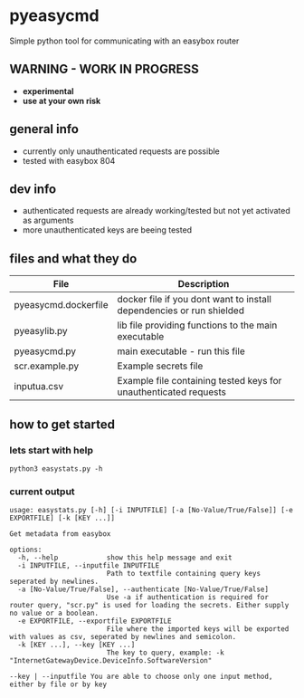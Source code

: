 # pyeasycmd

Simple python tool for communicating with an easybox router

## WARNING - WORK IN PROGRESS

- **experimental**
- **use at your own risk**

## general info

- currently only unauthenticated requests are possible
- tested with easybox 804

## dev info

- authenticated requests are already working/tested but not yet activated as arguments
- more unauthenticated keys are beeing tested

## files and what they do

| File | Description |
| --- | ---|
| pyeasycmd.dockerfile | docker file if you dont want to install dependencies or run shielded |
| pyeasylib.py | lib file providing functions to the main executable |
| pyeasycmd.py | main executable - run this file |
| scr.example.py | Example secrets file |
| inputua.csv | Example file containing tested keys for unauthenticated requests |

## how to get started

### lets start with help

`python3 easystats.py -h`

### current output
```
usage: easystats.py [-h] [-i INPUTFILE] [-a [No-Value/True/False]] [-e EXPORTFILE] [-k [KEY ...]]

Get metadata from easybox

options:
  -h, --help            show this help message and exit
  -i INPUTFILE, --inputfile INPUTFILE
                        Path to textfile containing query keys seperated by newlines.
  -a [No-Value/True/False], --authenticate [No-Value/True/False]
                        Use -a if authentication is required for router query, "scr.py" is used for loading the secrets. Either supply no value or a boolean.
  -e EXPORTFILE, --exportfile EXPORTFILE
                        File where the imported keys will be exported with values as csv, seperated by newlines and semicolon.
  -k [KEY ...], --key [KEY ...]
                        The key to query, example: -k "InternetGatewayDevice.DeviceInfo.SoftwareVersion"

--key | --inputfile You are able to choose only one input method, either by file or by key
```
